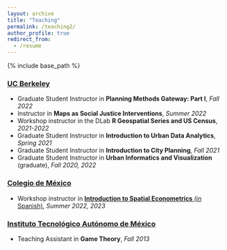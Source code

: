```yaml
---
layout: archive
title: "Teaching"
permalink: /teaching2/
author_profile: true
redirect_from:
  - /resume
---
```


{% include base_path %}
  
### <ins>UC Berkeley<ins>
* Graduate Student Instructor in **Planning Methods Gateway: Part I**, *Fall 2022*
* Instructor in **Maps as Social Justice Interventions**, *Summer 2022*
* Workshop instructor in the DLab **R Geospatial Series and US Census**, *2021-2022*
* Graduate Student Instructor in **Introduction to Urban Data Analytics**, *Spring 2021*
* Graduate Student Instructor in **Introduction to City Planning**, *Fall 2021*
* Graduate Student Instructor in **Urban Informatics and Visualization** (graduate), *Fall 2020, 2022*
  
  
### <ins>Colegio de México<ins>
* Workshop instructor in [**Introduction to Spatial Econometrics** (in Spanish)](https://ifarah.github.io/sp_reg/), *Summer 2022, 2023*

  
### <ins>Instituto Tecnológico Autónomo de México<ins>
* Teaching Assistant in **Game Theory**, *Fall 2013*

